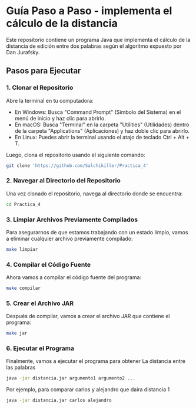# Guía Paso a Paso - implementa el cálculo de la distancia

Este repositorio contiene un programa Java que implementa el cálculo de la distancia de edición entre dos palabras según el algoritmo expuesto por Dan Jurafsky.


## Pasos para Ejecutar

### 1. Clonar el Repositorio

Abre la terminal en tu computadora:

- En Windows: Busca "Command Prompt" (Símbolo del Sistema) en el menú de inicio y haz clic para abrirlo.
- En macOS: Busca "Terminal" en la carpeta "Utilities" (Utilidades) dentro de la carpeta "Applications" (Aplicaciones) y haz doble clic para abrirlo.
- En Linux: Puedes abrir la terminal usando el atajo de teclado Ctrl + Alt + T.

Luego, clona el repositorio usando el siguiente comando:

```bash
git clone 'https://github.com/Salchikiller/Practica_4'
```



### 2. Navegar al Directorio del Repositorio

Una vez clonado el repositorio, navega al directorio donde se encuentra:

```bash
cd Practica_4
```

### 3. Limpiar Archivos Previamente Compilados

Para asegurarnos de que estamos trabajando con un estado limpio, vamos a eliminar cualquier archivo previamente compilado:

```bash
make limpiar
```

### 4. Compilar el Código Fuente

Ahora vamos a compilar el código fuente del programa:

```bash
make compilar
```

### 5. Crear el Archivo JAR

Después de compilar, vamos a crear el archivo JAR que contiene el programa:

```bash
make jar
```

### 6. Ejecutar el Programa

Finalmente, vamos a ejecutar el programa para obtener La distancia entre las palabras

```bash
java -jar distancia.jar argumento1 argumento2 ...
```

Por ejemplo, para comparar carlos y alejandro que daira distancia 1 

```bash
java -jar distancia.jar carlos alejandro

